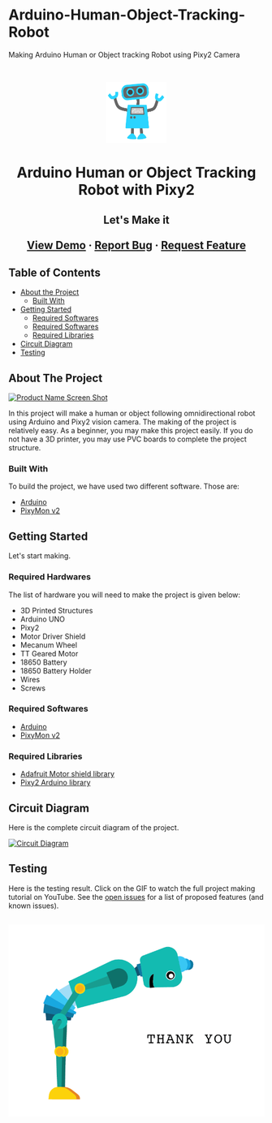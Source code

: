# Arduino-Human-Object-Tracking-Robot
Making Arduino Human or Object tracking Robot using Pixy2 Camera
<!-- PROJECT LOGO -->
<br />
<p align="center">
  <a href="https://github.com/othneildrew/Best-README-Template">
    <img src="Images/logo.png" alt="Logo" width="120" height="120">
  </a>

  <h1 align="center">Arduino Human or Object Tracking Robot with Pixy2</h3>

  <h2 align="center">
    Let's Make it
    <br />
    <br />
    <a href="https://github.com/julhashossain/Arduino-Human-Object-Tracking-Robot">View Demo</a>
    ·
    <a href="https://github.com/julhashossain/Arduino-Human-Object-Tracking-Robot/issues">Report Bug</a>
    ·
    <a href="https://github.com/julhashossain/Arduino-Human-Object-Tracking-Robot/issues">Request Feature</a>
  </p>
</p>



<!-- TABLE OF CONTENTS -->
## Table of Contents

* [About the Project](#about-the-project)
  * [Built With](#built-with)
* [Getting Started](#getting-started)
  * [Required Softwares](#required-hardwares)
  * [Required Softwares](#required-softwares)
  * [Required Libraries](#required-libraries)
* [Circuit Diagram](#circuit-diagram)
* [Testing](#testing)




<!-- ABOUT THE PROJECT -->
## About The Project

[![Product Name Screen Shot][product-screenshot]](Images/Robot.jpg)

In this project will make a human or object following omnidirectional robot using Arduino and Pixy2 vision camera. The making of the project is relatively easy. As a beginner, you may make this project easily. If you do not have a 3D printer, you may use PVC boards to complete the project structure.  

### Built With
To build the project, we have used two different software. Those are: 
* [Arduino](https://www.arduino.cc/en/software)
* [PixyMon v2](https://pixycam.com/downloads-pixy2/)



<!-- GETTING STARTED -->
## Getting Started

Let's start making.

### Required Hardwares

The list of hardware you will need to make the project is given below:  
* 3D Printed Structures
* Arduino UNO
* Pixy2
* Motor Driver Shield 
* Mecanum Wheel 
* TT Geared Motor
* 18650 Battery
* 18650 Battery Holder
* Wires
* Screws

### Required Softwares
* [Arduino](https://www.arduino.cc/en/software)
* [PixyMon v2](https://pixycam.com/downloads-pixy2/)
### Required Libraries
* [Adafruit Motor shield library](https://github.com/adafruit/Adafruit-Motor-Shield-library)
* [Pixy2 Arduino library](https://docs.pixycam.com/wiki/doku.php?id=wiki:v2:hooking_up_pixy_to_a_microcontroller_-28like_an_arduino-29)



<!-- USAGE EXAMPLES -->
## Circuit Diagram

Here is the complete circuit diagram of the project. 

[![Circuit Diagram][circuit-diagram]](Circuit/Circuit.jpg)



<!-- ROADMAP -->
## Testing
Here is the testing result. Click on the GIF to watch the full project making tutorial on YouTube.
See the [open issues](https://github.com/othneildrew/Best-README-Template/issues) for a list of proposed features (and known issues).



<!-- CONTRIBUTING -->
## 
[![Thanks][thanks]](Images/Thanks.png)




<!-- MARKDOWN LINKS & IMAGES -->
<!-- https://www.markdownguide.org/basic-syntax/#reference-style-links -->
[contributors-shield]: https://img.shields.io/github/contributors/othneildrew/Best-README-Template.svg?style=flat-square
[contributors-url]: https://github.com/othneildrew/Best-README-Template/graphs/contributors
[forks-shield]: https://img.shields.io/github/forks/othneildrew/Best-README-Template.svg?style=flat-square
[forks-url]: https://github.com/othneildrew/Best-README-Template/network/members
[stars-shield]: https://img.shields.io/github/stars/othneildrew/Best-README-Template.svg?style=flat-square
[stars-url]: https://github.com/othneildrew/Best-README-Template/stargazers
[issues-shield]: https://img.shields.io/github/issues/othneildrew/Best-README-Template.svg?style=flat-square
[issues-url]: https://github.com/othneildrew/Best-README-Template/issues
[license-shield]: https://img.shields.io/github/license/othneildrew/Best-README-Template.svg?style=flat-square
[license-url]: https://github.com/othneildrew/Best-README-Template/blob/master/LICENSE.txt
[linkedin-shield]: https://img.shields.io/badge/-LinkedIn-black.svg?style=flat-square&logo=linkedin&colorB=555
[linkedin-url]: https://linkedin.com/in/othneildrew
[product-screenshot]: Images/Robot.jpg
[circuit-diagram]: Circuit/Circuit.jpg
[thanks]: Images/Thanks.png
